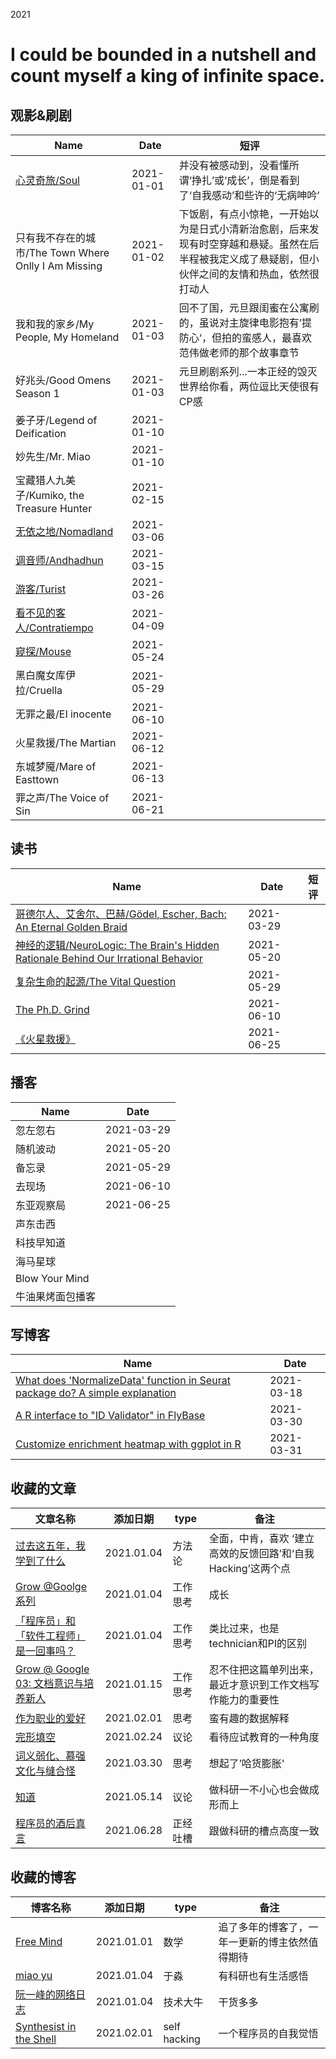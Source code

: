 2021

# I could be bounded in a nutshell and count myself a king of infinite space.



## 观影&刷剧

<!--START_SECTION:my_drama-->

| Name | Date | 短评 |
| ---- | ---- | ---- |
| [心灵奇旅/Soul](https://github.com/mingwhy/2021/issues/1#issuecomment-873285575) | 2021-01-01 | 并没有被感动到，没看懂所谓‘挣扎’或‘成长’，倒是看到了‘自我感动’和些许的‘无病呻吟’ |
| 只有我不存在的城市/The Town Where Onlly I Am Missing | 2021-01-02 | 下饭剧，有点小惊艳，一开始以为是日式小清新治愈剧，后来发现有时空穿越和悬疑。虽然在后半程被我定义成了悬疑剧，但小伙伴之间的友情和热血，依然很打动人 |
| 我和我的家乡/My People, My Homeland | 2021-01-03 | 回不了国，元旦跟闺蜜在公寓刷的，虽说对主旋律电影抱有’提防心‘，但拍的蛮感人，最喜欢范伟做老师的那个故事章节 |
| 好兆头/Good Omens Season 1 | 2021-01-03 | 元旦刷剧系列...一本正经的毁灭世界给你看，两位逗比天使很有CP感 |
| 姜子牙/Legend of Deification | 2021-01-10 |  |
| 妙先生/Mr. Miao | 2021-01-10 |  |
| 宝藏猎人九美子/Kumiko, the Treasure Hunter | 2021-02-15 |  |
| [无依之地/Nomadland](https://github.com/mingwhy/2021/issues/1#issuecomment-873285291) | 2021-03-06 |  |
| [调音师/Andhadhun](https://github.com/yihong0618/2021/issues/8#issuecomment-781113541) | 2021-03-15 |  |
| [游客/Turist](https://github.com/yihong0618/2021/issues/8#issuecomment-826454493) | 2021-03-26 |  |
| [看不见的客人/Contratiempo](https://github.com/yihong0618/2021/issues/8#issuecomment-842002234) | 2021-04-09 |  |
| [窥探/Mouse](https://github.com/yihong0618/2021/issues/8#issuecomment-863793107) | 2021-05-24 |  |
| 黑白魔女库伊拉/Cruella | 2021-05-29 |  |
| 无罪之最/EI inocente | 2021-06-10 |  |
| 火星救援/The Martian | 2021-06-12 |  |
| 东城梦魇/Mare of Easttown | 2021-06-13 |  |
| 罪之声/The Voice of Sin | 2021-06-21 |  |

<!--END_SECTION:my_drama-->




## 读书

<!--START_SECTION:my_read-->
| Name | Date | 短评 |
| ---- | ---- | ---- |
| [哥德尔人、艾舍尔、巴赫/Gödel, Escher, Bach: An Eternal Golden Braid](https://github.com/yihong0618/2021/issues/3#issuecomment-757978780) | 2021-03-29 |  |
| [神经的逻辑/NeuroLogic: The Brain's Hidden Rationale Behind Our Irrational Behavior](https://github.com/yihong0618/2021/issues/3#issuecomment-782747734) | 2021-05-20 |  |
| [复杂生命的起源/The Vital Question](https://github.com/yihong0618/2021/issues/3#issuecomment-822930818) | 2021-05-29 |  |
| [The Ph.D. Grind](https://github.com/yihong0618/2021/issues/3#issuecomment-806286053) | 2021-06-10 |  |
| [《火星救援》](https://github.com/yihong0618/2021/issues/3#issuecomment-806286053) | 2021-06-25 |      |

<!--END_SECTION:my_read-->



## 播客

<!--START_SECTION:my_podcast-->

| Name             | Date       |
| ---------------- | ---------- |
| 忽左忽右         | 2021-03-29 |
| 随机波动         | 2021-05-20 |
| 备忘录           | 2021-05-29 |
| 去现场           | 2021-06-10 |
| 东亚观察局       | 2021-06-25 |
| 声东击西         |            |
| 科技早知道       |            |
| 海马星球         |            |
| Blow Your Mind   |            |
| 牛油果烤面包播客 |            |

<!--END_SECTION:my_podcast-->



## 写博客

<!--START_SECTION:my_blog-->
| Name | Date |
| ---- | ---- |
| [What does 'NormalizeData' function in Seurat package do? A simple explanation](https://mingwhy.github.io/post/what-does-normalizedata-function-in-seurat-package-do-a-simple-explanation.en-us/) | 2021-03-18 |
| [A R interface to "ID Validator" in FlyBase](https://mingwhy.github.io/post/a-r-interface-to-id-validato-r-in-flybase.en-us/) | 2021-03-30 |
| [Customize enrichment heatmap with ggplot in R](https://mingwhy.github.io/post/enrichment-heatmap-with-ggplot-in-r.en-us/) | 2021-03-31 |

<!--END_SECTION:my_blog-->



## 收藏的文章

| 文章名称 | 添加日期 | type | 备注 |
| ------- | ------- | ---- | ---- |
| [过去这五年，我学到了什么](https://linghao.io/posts/five-year-learning-2013-2018) | 2021.01.04 | 方法论 | 全面，中肯，喜欢 ‘建立高效的反馈回路’和‘自我 Hacking’这两个点 |
| [Grow @Goolge系列](https://linghao.io/posts/grow-at-google-01) | 2021.01.04 | 工作思考 | 成长 |
| [「程序员」和「软件工程师」是一回事吗？](https://linghao.io/posts/programming-vs-software-engineering) | 2021.01.04 | 工作思考 | 类比过来，也是technician和PI的区别 |
| [Grow @ Google 03: 文档意识与培养新人](https://linghao.io/posts/grow-at-google-03) | 2021.01.15 | 工作思考 | 忍不住把这篇单列出来，最近才意识到工作文档写作能力的重要性 |
| [作为职业的爱好](https://yufree.cn/cn/2020/07/13/hobby-as-career/) | 2021.02.01 | 思考     | 蛮有趣的数据解释                                             |
| [完形填空](https://yufree.cn/cn/2021/02/24/cloze-test/)      | 2021.02.24 | 议论     | 看待应试教育的一种角度                                       |
| [词义弱化、慕强文化与缝合怪](https://yufree.cn/cn/2021/03/30/weaken/) | 2021.03.30 | 思考     | 想起了’哈货膨胀'                                             |
| [知道](https://yufree.cn/cn/2021/05/14/know/)                | 2021.05.14 | 议论     | 做科研一不小心也会做成形而上                                 |
| [程序员的酒后真言](https://www.ruanyifeng.com/blog/2021/06/drunk-post-of-a-programmer.html) | 2021.06.28 | 正经吐槽 | 跟做科研的槽点高度一致                                       |



## 收藏的博客

| 博客名称 | 添加日期 | type | 备注 |
| ------- | ------- | ---- | ---- |
| [Free Mind](https://pluskid.org/) | 2021.01.01 | 数学 | 追了多年的博客了，一年一更新的博主依然值得期待 |
| [miao yu](hhttps://yufree.cn/cn/) | 2021.01.04 | 于淼 | 有科研也有生活感悟 |
| [阮一峰的网络日志](http://www.ruanyifeng.com/blog/) | 2021.01.04 | 技术大牛 | 干货多多 |
| [Synthesist in the Shell](https://linghao.io/) | 2021.02.01 | self hacking | 一个程序员的自我觉悟 |

